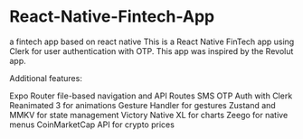 # React-Native-Fintech-App
a fintech app based on react native
This is a React Native FinTech app using Clerk for user authentication with OTP. This app was inspired by the Revolut app.

Additional features:

Expo Router file-based navigation and API Routes
SMS OTP Auth with Clerk
Reanimated 3 for animations
Gesture Handler for gestures
Zustand and MMKV for state management
Victory Native XL for charts
Zeego for native menus
CoinMarketCap API for crypto prices
